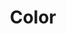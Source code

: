 ---
tags: design_token
title: Color
layout: default
intro:
url_uswds: https://designsystem.digital.gov/design-tokens/color
url_uswds_usage:
nice_uswds: Color
description_uswds: ''
url_honeycrisp:
nice_honeycrisp:
description_honeycrisp: ''
---